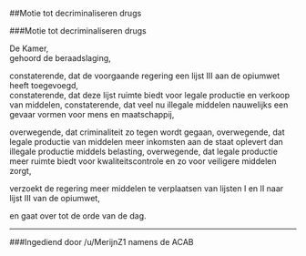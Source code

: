 ##Motie tot decriminaliseren drugs 
 
###Motie tot decriminaliseren drugs

De Kamer,  
gehoord de beraadslaging,  

constaterende, dat de voorgaande regering een lijst III aan de opiumwet heeft toegevoegd,  
constaterende, dat deze lijst ruimte biedt voor legale productie en verkoop van middelen,
constaterende, dat veel nu illegale middelen nauwelijks een gevaar vormen voor mens en maatschappij,

overwegende, dat criminaliteit zo tegen wordt gegaan,
overwegende, dat legale productie van middelen meer inkomsten aan de staat oplevert dan illegale productie middels belasting,
overwegende, dat legale productie meer ruimte biedt voor kwaliteitscontrole en zo voor veiligere middelen zorgt,

verzoekt de regering meer middelen te verplaatsen van lijsten I en II naar lijst III van de opiumwet,

en gaat over tot de orde van de dag.  

---
###Ingediend door /u/MerijnZ1 namens de ACAB